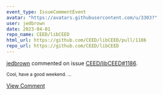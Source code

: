 ```yaml
---
event_type: IssueCommentEvent
avatar: "https://avatars.githubusercontent.com/u/3303?"
user: jedbrown
date: 2023-04-01
repo_name: CEED/libCEED
html_url: https://github.com/CEED/libCEED/pull/1186
repo_url: https://github.com/CEED/libCEED
---
```


<a href='https://github.com/jedbrown' target='_blank'>jedbrown</a> commented on issue <a href='https://github.com/CEED/libCEED/pull/1186' target='_blank'>CEED/libCEED#1186</a>.

<small>Cool, have a good weekend. ...</small>

<a href='https://github.com/CEED/libCEED/pull/1186' target='_blank'>View Comment</a>